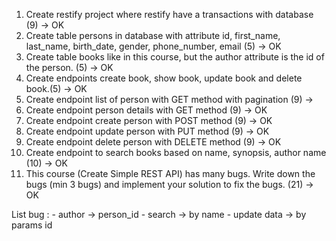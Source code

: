 1. Create restify project where restify have a transactions with database (9) -> OK
2. Create table persons in database with attribute id, first_name, last_name, birth_date, gender, phone_number, email (5) -> OK
3. Create table books like in this course, but the author attribute is the id of the person. (5) -> OK
4. Create endpoints create book, show book, update  book and delete book.(5) -> OK
5. Create endpoint list of person with GET method with pagination (9) -> 
6. Create endpoint person details with  GET method (9) -> OK
7. Create endpoint create person with POST method (9) -> OK
8. Create endpoint update person with PUT method (9) -> OK
9. Create endpoint delete person with DELETE method (9) -> OK
10. Create endpoint to search books based on name, synopsis, author name (10) -> OK
11. This course (Create Simple REST API) has many bugs. Write down the bugs (min 3  bugs) and implement your solution to fix the bugs. (21) -> OK

List bug :
    -   author -> person_id
    -   search -> by name
    -   update data -> by params id
